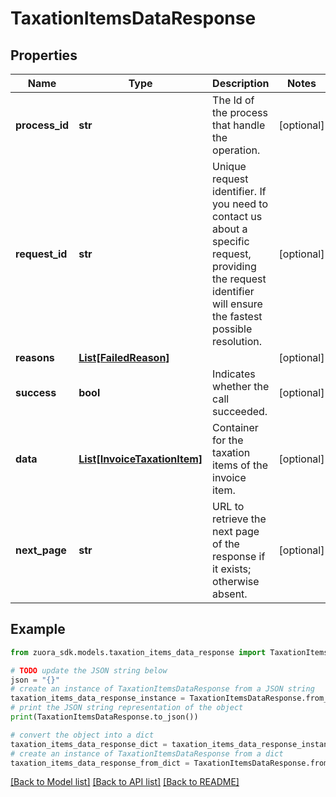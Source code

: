 # TaxationItemsDataResponse


## Properties

Name | Type | Description | Notes
------------ | ------------- | ------------- | -------------
**process_id** | **str** | The Id of the process that handle the operation.  | [optional] 
**request_id** | **str** | Unique request identifier. If you need to contact us about a specific request, providing the request identifier will ensure the fastest possible resolution.  | [optional] 
**reasons** | [**List[FailedReason]**](FailedReason.md) |  | [optional] 
**success** | **bool** | Indicates whether the call succeeded.  | [optional] 
**data** | [**List[InvoiceTaxationItem]**](InvoiceTaxationItem.md) | Container for the taxation items of the invoice item.  | [optional] 
**next_page** | **str** | URL to retrieve the next page of the response if it exists; otherwise absent.  | [optional] 

## Example

```python
from zuora_sdk.models.taxation_items_data_response import TaxationItemsDataResponse

# TODO update the JSON string below
json = "{}"
# create an instance of TaxationItemsDataResponse from a JSON string
taxation_items_data_response_instance = TaxationItemsDataResponse.from_json(json)
# print the JSON string representation of the object
print(TaxationItemsDataResponse.to_json())

# convert the object into a dict
taxation_items_data_response_dict = taxation_items_data_response_instance.to_dict()
# create an instance of TaxationItemsDataResponse from a dict
taxation_items_data_response_from_dict = TaxationItemsDataResponse.from_dict(taxation_items_data_response_dict)
```
[[Back to Model list]](../README.md#documentation-for-models) [[Back to API list]](../README.md#documentation-for-api-endpoints) [[Back to README]](../README.md)


